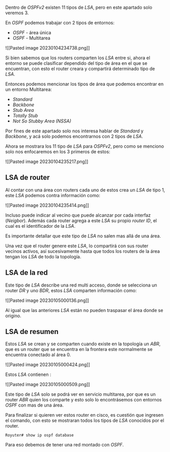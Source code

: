 Dentro de *OSPFv2* existen 11 tipos de *LSA*, pero en este apartado solo veremos 3.

En *OSPF* podemos trabajar con 2 tipos de entornos:

- *OSPF* - área única
- *OSPF* - Multitarea

![[Pasted image 20230104234738.png]]

Si bien sabemos que los routers comparten los *LSA* entre si, ahora el entorno se puede clasificar dependido del tipo de área en el que se encuentran, con esto el router creara y compartirá determinado tipo de *LSA*.

Entonces podemos mencionar los tipos de área que podemos encontrar en un entorno Multitarea:

- *Standard*
- *Backbone*
- *Stub Area*
- *Totally Stub*
- *Not So Stubby Area (NSSA)*

Por fines de este apartado solo nos interesa hablar de *Standard* y *Backbone*, y acá solo podemos encontrarnos con 2 tipos de *LSA*.

Ahora se mostrara los 11 tipo de *LSA* para *OSPFv2*, pero como se menciono solo nos enfocaremos en los 3 primeros de estos:

![[Pasted image 20230104235217.png]]


## LSA de router 
Al contar con una área con routers cada uno de estos crea un *LSA* de tipo 1, este *LSA* podemos contra información como:

![[Pasted image 20230104235414.png]]

Incluso puede indicar al vecino que puede alcanzar por cada interfaz (*Neigbor*). Además cada router agrega a este *LSA* su propio *router ID*, el cual es el identificador de la *LSA*.

Es importante detallar que este tipo de *LSA* no salen mas allá de una área.

Una vez que el router genere este *LSA*, lo compartirá con sus router vecinos activos, así sucesivamente hasta que todos los routers de la área tengan los *LSA* de todo la topología.

## LSA de la red

Este tipo de *LSA* describe una red multi acceso, donde se selecciona un router *DR* y uno *BDR*, estos *LSA* comparten información como:

![[Pasted image 20230105000136.png]]

Al igual que las anteriores *LSA* están no pueden traspasar el área donde se origino.


## LSA de resumen

Estos *LSA* se crean y se comparten cuando existe en la topología un *ABR*, que es un router que se encuentra en la frontera este normalmente se encuentra conectado al área 0.

![[Pasted image 20230105000424.png]]

Estos *LSA* contienen :

![[Pasted image 20230105000509.png]]

Este tipo de *LSA* solo se podrá ver en servicio multitarea, por que es un router *ABR* quien los comparte y esto solo lo encontrásemos con entornos *OSPF* con mas de una área.

Para finalizar si quieren ver estos router en cisco, es cuestión que ingresen el comando, con esto se mostraran todos los tipos de *LSA* conocidos por el router.

	Royuter# show ip ospf database

Para eso debemos de tener una red montado con *OSPF*.